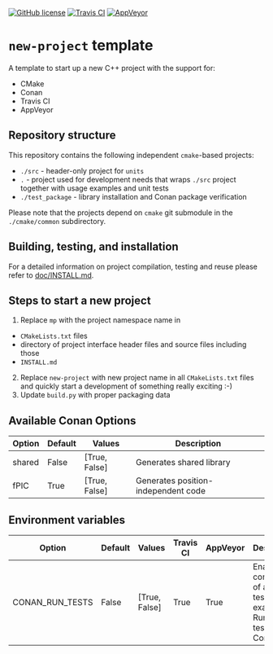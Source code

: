 [![GitHub license](https://img.shields.io/badge/license-MIT-blue.svg?maxAge=3600)](https://raw.githubusercontent.com/mpusz/new-project-template/master/LICENSE)
[![Travis CI](https://img.shields.io/travis/com/mpusz/new-project-template/master.svg?label=Travis%20CI)](https://travis-ci.com/mpusz/new-project-template)
[![AppVeyor](https://img.shields.io/appveyor/ci/mpusz/new-project-template/master.svg?label=AppVeyor)](https://ci.appveyor.com/project/mpusz/new-project-template)

# `new-project` template

A template to start up a new C++ project with the support for:
- CMake
- Conan
- Travis CI
- AppVeyor


## Repository structure

This repository contains the following independent `cmake`-based projects:
 - `./src` - header-only project for `units`
 - `.` - project used for development needs that wraps `./src` project together with
   usage examples and unit tests
 - `./test_package` - library installation and Conan package verification
 
Please note that the projects depend on `cmake` git submodule in the `./cmake/common`
subdirectory.


## Building, testing, and installation

For a detailed information on project compilation, testing and reuse please refer to
[doc/INSTALL.md](doc/INSTALL.md).


## Steps to start a new project

1. Replace `mp` with the project namespace name in
  - `CMakeLists.txt` files
  - directory of project interface header files and source files including those
  - `INSTALL.md`
2. Replace `new-project` with new project name in all `CMakeLists.txt` files and quickly start
   a development of something really exciting :-)
3. Update `build.py` with proper packaging data


## Available Conan Options

| Option | Default | Values        | Description                         |
|--------|---------|---------------|-------------------------------------|
| shared | False   | [True, False] | Generates shared library            |
| fPIC   | True    | [True, False] | Generates position-independent code |


## Environment variables

| Option          | Default | Values        | Travis CI | AppVeyor | Description                                                                           |
|-----------------|---------|---------------|-----------|----------|---------------------------------------------------------------------------------------|
| CONAN_RUN_TESTS | False   | [True, False] | True      | True     | Enables compilation of all the tests and examples. Runs unit tests during Conan build |
